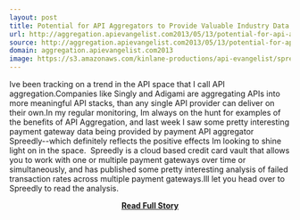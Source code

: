 ```yaml
---
layout: post
title: Potential for API Aggregators to Provide Valuable Industry Data
url: http://aggregation.apievangelist.com2013/05/13/potential-for-api-aggregators-to-provide-valuable-industry-data/
source: http://aggregation.apievangelist.com2013/05/13/potential-for-api-aggregators-to-provide-valuable-industry-data/
domain: aggregation.apievangelist.com2013
image: https://s3.amazonaws.com/kinlane-productions/api-evangelist/spreedly/spreedly-logo.png
---
```


<p>Ive been tracking on a trend in the API space that I call API aggregation.Companies like Singly and Adigami are aggregating APIs into more meaningful API stacks, than any single API provider can deliver on their own.In my regular monitoring, Im always on the hunt for examples of the benefits of API Aggregation, and last week I saw some pretty interesting payment gateway data being provided by payment API aggregator Spreedly--which definitely reflects the positive effects Im looking to shine light on in the space.  Spreedly is a cloud based credit card vault that allows you to work with one or multiple payment gateways over time or simultaneously, and has published some pretty interesting analysis of failed transaction rates across multiple payment gateways.Ill let you head over to Spreedly to read the analysis.</p>
<center><p><a href="http://aggregation.apievangelist.com2013/05/13/potential-for-api-aggregators-to-provide-valuable-industry-data/" style='padding:25px; font-sze:18px; font-weight: bold;'>Read Full Story</a></p></center>
